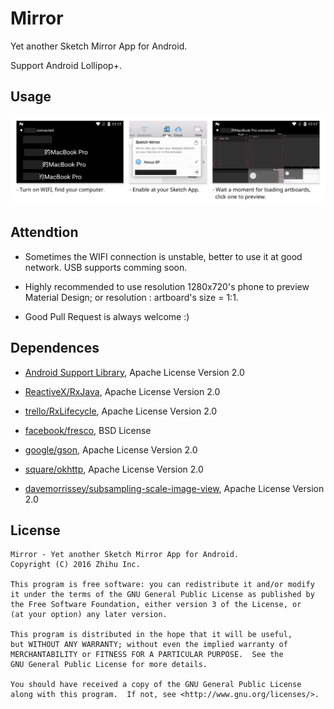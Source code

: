 Mirror
===

Yet another Sketch Mirror App for Android.

Support Android Lollipop+.

## Usage

![example.png](./example.png "example.png")

## Attendtion 

 - Sometimes the WIFI connection is unstable, better to use it at good network. USB supports comming soon.

 - Highly recommended to use resolution 1280x720's phone to preview Material Design; or resolution : artboard's size = 1:1.

 - Good Pull Request is always welcome :)

## Dependences

 - [Android Support Library](https://developer.android.com/topic/libraries/support-library/index.html "Support Library"), Apache License Version 2.0

 - [ReactiveX/RxJava](https://github.com/ReactiveX/RxJava "ReactiveX/RxJava"), Apache License Version 2.0

 - [trello/RxLifecycle](https://github.com/trello/RxLifecycle "trello/RxLifecycle"), Apache License Version 2.0

 - [facebook/fresco](https://github.com/facebook/fresco "facebook/fresco"), BSD License

 - [google/gson](https://github.com/google/gson "google/gson"), Apache License Version 2.0

 - [square/okhttp](https://github.com/square/okhttp "square/okhttp"), Apache License Version 2.0

 - [davemorrissey/subsampling-scale-image-view](https://github.com/davemorrissey/subsampling-scale-image-view "davemorrissey/subsampling-scale-image-view"), Apache License Version 2.0

## License

    Mirror - Yet another Sketch Mirror App for Android.
    Copyright (C) 2016 Zhihu Inc.

    This program is free software: you can redistribute it and/or modify
    it under the terms of the GNU General Public License as published by
    the Free Software Foundation, either version 3 of the License, or
    (at your option) any later version.

    This program is distributed in the hope that it will be useful,
    but WITHOUT ANY WARRANTY; without even the implied warranty of
    MERCHANTABILITY or FITNESS FOR A PARTICULAR PURPOSE.  See the
    GNU General Public License for more details.

    You should have received a copy of the GNU General Public License
    along with this program.  If not, see <http://www.gnu.org/licenses/>.
